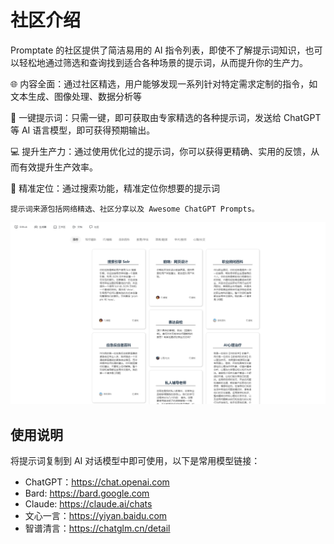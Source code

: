 # 社区介绍

Promptate 的社区提供了简洁易用的 AI 指令列表，即使不了解提示词知识，也可以轻松地通过筛选和查询找到适合各种场景的提示词，从而提升你的生产力。

🌐 内容全面：通过社区精选，用户能够发现一系列针对特定需求定制的指令，如文本生成、图像处理、数据分析等

🚀 一键提示词：只需一键，即可获取由专家精选的各种提示词，发送给 ChatGPT 等 AI 语言模型，即可获得预期输出。

💻 提升生产力：通过使用优化过的提示词，你可以获得更精确、实用的反馈，从而有效提升生产效率。

💾 精准定位：通过搜索功能，精准定位你想要的提示词

`提示词来源包括网络精选、社区分享以及 Awesome ChatGPT Prompts。`

![Alt text](image.png)

## 使用说明

将提示词复制到 AI 对话模型中即可使用，以下是常用模型链接：

- ChatGPT：https://chat.openai.com
- Bard: https://bard.google.com
- Claude: https://claude.ai/chats
- 文心一言：https://yiyan.baidu.com
- 智谱清言：https://chatglm.cn/detail
